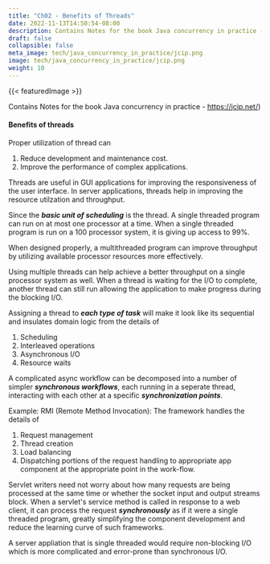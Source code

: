 ```yaml
---
title: "Ch02 - Benefits of Threads"
date: 2022-11-13T14:50:54-08:00
description: Contains Notes for the book Java concurrency in practice - https://jcip.net/) 
draft: false
collapsible: false
meta_image: tech/java_concurrency_in_practice/jcip.png
image: tech/java_concurrency_in_practice/jcip.png
weight: 10
---
```


{{< featuredImage >}}

Contains Notes for the book Java concurrency in practice - https://jcip.net/)

#### Benefits of threads
Proper utilization of thread can
1) Reduce development and maintenance cost.
2) Improve the performance of complex applications.

Threads are useful in GUI applications for improving the responsiveness of the user interface. In server applications, threads help in improving the resource utilzation and throughput.

Since the ***basic unit of scheduling*** is the thread. A single threaded program can run on at most one processor at a time. When a single threaded program is run on a 100 processor system, it is giving up access to 99%.

When designed properly, a multithreaded program can improve throughput by utilizing available processor resources more effectively.

Using multiple threads can help achieve a better throughput on a single processor system as well. When a thread is waiting for the I/O to complete, another thread can still run allowing the application to make progress during the blocking I/O.

Assigning a thread to ***each type of task*** will make it look like its sequential and insulates domain logic from the details of
1) Scheduling
2) Interleaved operations
3) Asynchronous I/O
4) Resource waits

A complicated async workflow can be decomposed into a number of simpler ***synchronous workflows***, each running in a seperate thread, interacting with each other at a specific ***synchronization points***.

Example: RMI (Remote Method Invocation):
The framework handles the details of
1) Request management
2) Thread creation
3) Load balancing
4) Dispatching portions of the request handling to appropriate app component at the appropriate point in the work-flow.

Servlet writers need not worry about how many requests are being processed at the same time or whether the socket input and output streams block. When a servlet's service method is called in response to a web client, it can process the request ***synchronously*** as if it were a single threaded program, greatly simplifying the component development and reduce the learning curve of such frameworks.

A server appliation that is single threaded would require non-blocking I/O which is more complicated and error-prone than synchronous I/O.
